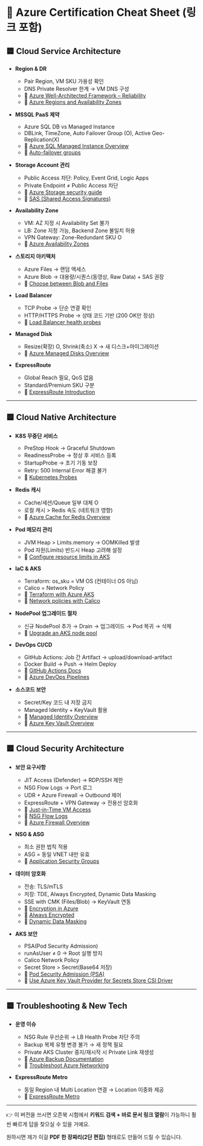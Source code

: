 # 📑 Azure Certification Cheat Sheet (링크 포함)

## 🟦 Cloud Service Architecture

* **Region & DR**

  * Pair Region, VM SKU 가용성 확인
  * DNS Private Resolver 한계 → VM DNS 구성
  * 🔗 [Azure Well-Architected Framework – Reliability](https://learn.microsoft.com/azure/architecture/framework/resiliency/)
  * 🔗 [Azure Regions and Availability Zones](https://learn.microsoft.com/azure/reliability/)

* **MSSQL PaaS 제약**

  * Azure SQL DB vs Managed Instance
  * DBLink, TimeZone, Auto Failover Group (O), Active Geo-Replication(X)
  * 🔗 [Azure SQL Managed Instance Overview](https://learn.microsoft.com/azure/azure-sql/managed-instance/sql-managed-instance-paas-overview)
  * 🔗 [Auto-failover groups](https://learn.microsoft.com/azure/azure-sql/database/auto-failover-group-overview)

* **Storage Account 관리**

  * Public Access 차단: Policy, Event Grid, Logic Apps
  * Private Endpoint ≠ Public Access 차단
  * 🔗 [Azure Storage security guide](https://learn.microsoft.com/azure/storage/blobs/security-recommendations)
  * 🔗 [SAS (Shared Access Signatures)](https://learn.microsoft.com/azure/storage/common/storage-sas-overview)

* **Availability Zone**

  * VM: AZ 지정 시 Availability Set 불가
  * LB: Zone 지정 가능, Backend Zone 불일치 허용
  * VPN Gateway: Zone-Redundant SKU O
  * 🔗 [Azure Availability Zones](https://learn.microsoft.com/azure/availability-zones/az-overview)

* **스토리지 아키텍처**

  * Azure Files → 랜덤 액세스
  * Azure Blob → 대용량/시퀀스(동영상, Raw Data) + SAS 권장
  * 🔗 [Choose between Blob and Files](https://learn.microsoft.com/azure/storage/common/storage-decide-blobs-files-disks)

* **Load Balancer**

  * TCP Probe → 단순 연결 확인
  * HTTP/HTTPS Probe → 상태 코드 기반 (200 OK만 정상)
  * 🔗 [Load Balancer health probes](https://learn.microsoft.com/azure/load-balancer/load-balancer-custom-probe-overview)

* **Managed Disk**

  * Resize(확장) O, Shrink(축소) X → 새 디스크+마이그레이션
  * 🔗 [Azure Managed Disks Overview](https://learn.microsoft.com/azure/virtual-machines/managed-disks-overview)

* **ExpressRoute**

  * Global Reach 필요, QoS 없음
  * Standard/Premium SKU 구분
  * 🔗 [ExpressRoute Introduction](https://learn.microsoft.com/azure/expressroute/expressroute-introduction)

---

## 🟦 Cloud Native Architecture

* **K8S 무중단 서비스**

  * PreStop Hook → Graceful Shutdown
  * ReadinessProbe → 정상 후 서비스 등록
  * StartupProbe → 초기 기동 보장
  * Retry: 500 Internal Error 해결 불가
  * 🔗 [Kubernetes Probes](https://kubernetes.io/docs/concepts/workloads/pods/pod-lifecycle/#container-probes)

* **Redis 캐시**

  * Cache/세션/Queue 일부 대체 O
  * 로컬 캐시 > Redis 속도 (네트워크 영향)
  * 🔗 [Azure Cache for Redis Overview](https://learn.microsoft.com/azure/azure-cache-for-redis/cache-overview)

* **Pod 메모리 관리**

  * JVM Heap > Limits.memory → OOMKilled 발생
  * Pod 자원(Limits) 반드시 Heap 고려해 설정
  * 🔗 [Configure resource limits in AKS](https://learn.microsoft.com/azure/aks/operator-best-practices-resource-management)

* **IaC & AKS**

  * Terraform: os\_sku = VM OS (컨테이너 OS 아님)
  * Calico = Network Policy
  * 🔗 [Terraform with Azure AKS](https://learn.microsoft.com/azure/developer/terraform/)
  * 🔗 [Network policies with Calico](https://learn.microsoft.com/azure/aks/use-network-policies)

* **NodePool 업그레이드 절차**

  * 신규 NodePool 추가 → Drain → 업그레이드 → Pod 복귀 → 삭제
  * 🔗 [Upgrade an AKS node pool](https://learn.microsoft.com/azure/aks/upgrade-cluster)

* **DevOps CI/CD**

  * GitHub Actions: Job 간 Artifact → upload/download-artifact
  * Docker Build → Push → Helm Deploy
  * 🔗 [GitHub Actions Docs](https://docs.github.com/actions)
  * 🔗 [Azure DevOps Pipelines](https://learn.microsoft.com/azure/devops/pipelines/)

* **소스코드 보안**

  * Secret/Key 코드 내 저장 금지
  * Managed Identity + KeyVault 활용
  * 🔗 [Managed Identity Overview](https://learn.microsoft.com/azure/active-directory/managed-identities-azure-resources/overview)
  * 🔗 [Azure Key Vault Overview](https://learn.microsoft.com/azure/key-vault/general/overview)

---

## 🟦 Cloud Security Architecture

* **보안 요구사항**

  * JIT Access (Defender) → RDP/SSH 제한
  * NSG Flow Logs → Port 로그
  * UDR + Azure Firewall → Outbound 제어
  * ExpressRoute + VPN Gateway → 전용선 암호화
  * 🔗 [Just-in-Time VM Access](https://learn.microsoft.com/azure/security-center/security-center-just-in-time)
  * 🔗 [NSG Flow Logs](https://learn.microsoft.com/azure/network-watcher/network-watcher-nsg-flow-logging-overview)
  * 🔗 [Azure Firewall Overview](https://learn.microsoft.com/azure/firewall/overview)

* **NSG & ASG**

  * 최소 권한 법칙 적용
  * ASG = 동일 VNET 내만 유효
  * 🔗 [Application Security Groups](https://learn.microsoft.com/azure/virtual-network/application-security-groups)

* **데이터 암호화**

  * 전송: TLS/mTLS
  * 저장: TDE, Always Encrypted, Dynamic Data Masking
  * SSE with CMK (Files/Blob) → KeyVault 연동
  * 🔗 [Encryption in Azure](https://learn.microsoft.com/azure/security/fundamentals/encryption-overview)
  * 🔗 [Always Encrypted](https://learn.microsoft.com/sql/relational-databases/security/encryption/always-encrypted-database-engine)
  * 🔗 [Dynamic Data Masking](https://learn.microsoft.com/sql/relational-databases/security/dynamic-data-masking)

* **AKS 보안**

  * PSA(Pod Security Admission)
  * runAsUser ≠ 0 → Root 실행 방지
  * Calico Network Policy
  * Secret Store > Secret(Base64 저장)
  * 🔗 [Pod Security Admission (PSA)](https://kubernetes.io/docs/concepts/security/pod-security-admission/)
  * 🔗 [Use Azure Key Vault Provider for Secrets Store CSI Driver](https://learn.microsoft.com/azure/aks/csi-secrets-store-driver)

---

## 🟦 Troubleshooting & New Tech

* **운영 이슈**

  * NSG Rule 우선순위 → LB Health Probe 차단 주의
  * Backup 복제 유형 변경 불가 → 새 정책 필요
  * Private AKS Cluster 중지/재시작 시 Private Link 재생성
  * 🔗 [Azure Backup Documentation](https://learn.microsoft.com/azure/backup/)
  * 🔗 [Troubleshoot Azure Networking](https://learn.microsoft.com/troubleshoot/azure/virtual-network/welcome-azure-network)

* **ExpressRoute Metro**

  * 동일 Region 내 Multi Location 연결 → Location 이중화 제공
  * 🔗 [ExpressRoute Metro](https://learn.microsoft.com/azure/expressroute/expressroute-metro)

---

👉 이 버전을 쓰시면 오픈북 시험에서 **키워드 검색 + 바로 문서 링크 열람**이 가능하니 훨씬 빠르게 답을 찾으실 수 있을 거예요.

원하시면 제가 이걸 **PDF 한 장짜리(2단 편집)** 형태로도 만들어 드릴 수 있습니다.
